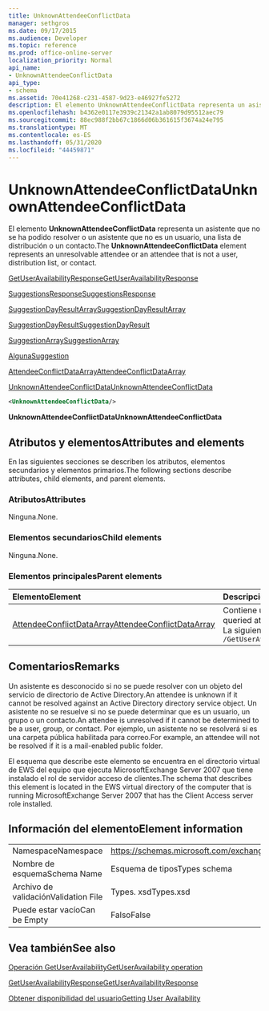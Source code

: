 ```yaml
---
title: UnknownAttendeeConflictData
manager: sethgros
ms.date: 09/17/2015
ms.audience: Developer
ms.topic: reference
ms.prod: office-online-server
localization_priority: Normal
api_name:
- UnknownAttendeeConflictData
api_type:
- schema
ms.assetid: 70e41268-c231-4587-9d23-e46927fe5272
description: El elemento UnknownAttendeeConflictData representa un asistente que no se ha podido resolver o un asistente que no es un usuario, una lista de distribución o un contacto.
ms.openlocfilehash: b4362e0117e3939c21342a1ab8079d95512aec79
ms.sourcegitcommit: 88ec988f2bb67c1866d06b361615f3674a24e795
ms.translationtype: MT
ms.contentlocale: es-ES
ms.lasthandoff: 05/31/2020
ms.locfileid: "44459871"
---
```

# <a name="unknownattendeeconflictdata"></a><span data-ttu-id="8ed33-103">UnknownAttendeeConflictData</span><span class="sxs-lookup"><span data-stu-id="8ed33-103">UnknownAttendeeConflictData</span></span>

<span data-ttu-id="8ed33-104">El elemento **UnknownAttendeeConflictData** representa un asistente que no se ha podido resolver o un asistente que no es un usuario, una lista de distribución o un contacto.</span><span class="sxs-lookup"><span data-stu-id="8ed33-104">The **UnknownAttendeeConflictData** element represents an unresolvable attendee or an attendee that is not a user, distribution list, or contact.</span></span> 
  
[<span data-ttu-id="8ed33-105">GetUserAvailabilityResponse</span><span class="sxs-lookup"><span data-stu-id="8ed33-105">GetUserAvailabilityResponse</span></span>](getuseravailabilityresponse.md)
  
[<span data-ttu-id="8ed33-106">SuggestionsResponse</span><span class="sxs-lookup"><span data-stu-id="8ed33-106">SuggestionsResponse</span></span>](suggestionsresponse.md)
  
[<span data-ttu-id="8ed33-107">SuggestionDayResultArray</span><span class="sxs-lookup"><span data-stu-id="8ed33-107">SuggestionDayResultArray</span></span>](suggestiondayresultarray.md)
  
[<span data-ttu-id="8ed33-108">SuggestionDayResult</span><span class="sxs-lookup"><span data-stu-id="8ed33-108">SuggestionDayResult</span></span>](suggestiondayresult.md)
  
[<span data-ttu-id="8ed33-109">SuggestionArray</span><span class="sxs-lookup"><span data-stu-id="8ed33-109">SuggestionArray</span></span>](suggestionarray.md)
  
[<span data-ttu-id="8ed33-110">Alguna</span><span class="sxs-lookup"><span data-stu-id="8ed33-110">Suggestion</span></span>](suggestion.md)
  
[<span data-ttu-id="8ed33-111">AttendeeConflictDataArray</span><span class="sxs-lookup"><span data-stu-id="8ed33-111">AttendeeConflictDataArray</span></span>](attendeeconflictdataarray.md)
  
[<span data-ttu-id="8ed33-112">UnknownAttendeeConflictData</span><span class="sxs-lookup"><span data-stu-id="8ed33-112">UnknownAttendeeConflictData</span></span>](unknownattendeeconflictdata.md)
  
```xml
<UnknownAttendeeConflictData/>
```

 <span data-ttu-id="8ed33-113">**UnknownAttendeeConflictData**</span><span class="sxs-lookup"><span data-stu-id="8ed33-113">**UnknownAttendeeConflictData**</span></span>
## <a name="attributes-and-elements"></a><span data-ttu-id="8ed33-114">Atributos y elementos</span><span class="sxs-lookup"><span data-stu-id="8ed33-114">Attributes and elements</span></span>

<span data-ttu-id="8ed33-115">En las siguientes secciones se describen los atributos, elementos secundarios y elementos primarios.</span><span class="sxs-lookup"><span data-stu-id="8ed33-115">The following sections describe attributes, child elements, and parent elements.</span></span>
  
### <a name="attributes"></a><span data-ttu-id="8ed33-116">Atributos</span><span class="sxs-lookup"><span data-stu-id="8ed33-116">Attributes</span></span>

<span data-ttu-id="8ed33-117">Ninguna.</span><span class="sxs-lookup"><span data-stu-id="8ed33-117">None.</span></span>
  
### <a name="child-elements"></a><span data-ttu-id="8ed33-118">Elementos secundarios</span><span class="sxs-lookup"><span data-stu-id="8ed33-118">Child elements</span></span>

<span data-ttu-id="8ed33-119">Ninguna.</span><span class="sxs-lookup"><span data-stu-id="8ed33-119">None.</span></span>
  
### <a name="parent-elements"></a><span data-ttu-id="8ed33-120">Elementos principales</span><span class="sxs-lookup"><span data-stu-id="8ed33-120">Parent elements</span></span>

|<span data-ttu-id="8ed33-121">**Elemento**</span><span class="sxs-lookup"><span data-stu-id="8ed33-121">**Element**</span></span>|<span data-ttu-id="8ed33-122">**Descripción**</span><span class="sxs-lookup"><span data-stu-id="8ed33-122">**Description**</span></span>|
|:-----|:-----|
|[<span data-ttu-id="8ed33-123">AttendeeConflictDataArray</span><span class="sxs-lookup"><span data-stu-id="8ed33-123">AttendeeConflictDataArray</span></span>](attendeeconflictdataarray.md) <br/> |<span data-ttu-id="8ed33-124">Contiene una matriz de datos conflictivos para los asistentes consultados identificados en la [operación GetUserAvailability](getuseravailability-operation.md).</span><span class="sxs-lookup"><span data-stu-id="8ed33-124">Contains an array of conflict data for queried attendees identified in the [GetUserAvailability operation](getuseravailability-operation.md).</span></span>  <br/> <span data-ttu-id="8ed33-125">La siguiente es la expresión XPath a este elemento:</span><span class="sxs-lookup"><span data-stu-id="8ed33-125">The following is the XPath expression to this element:</span></span>  <br/>  `/GetUserAvailabilityResponse/SuggestionsResponse/SuggestionDayResultArray/SuggestionDayResult[i]/SuggestionArray/Suggestion[i]/AttendeeConflictDataArray` <br/> |
   
## <a name="remarks"></a><span data-ttu-id="8ed33-126">Comentarios</span><span class="sxs-lookup"><span data-stu-id="8ed33-126">Remarks</span></span>

<span data-ttu-id="8ed33-127">Un asistente es desconocido si no se puede resolver con un objeto del servicio de directorio de Active Directory.</span><span class="sxs-lookup"><span data-stu-id="8ed33-127">An attendee is unknown if it cannot be resolved against an Active Directory directory service object.</span></span> <span data-ttu-id="8ed33-128">Un asistente no se resuelve si no se puede determinar que es un usuario, un grupo o un contacto.</span><span class="sxs-lookup"><span data-stu-id="8ed33-128">An attendee is unresolved if it cannot be determined to be a user, group, or contact.</span></span> <span data-ttu-id="8ed33-129">Por ejemplo, un asistente no se resolverá si es una carpeta pública habilitada para correo.</span><span class="sxs-lookup"><span data-stu-id="8ed33-129">For example, an attendee will not be resolved if it is a mail-enabled public folder.</span></span>
  
<span data-ttu-id="8ed33-130">El esquema que describe este elemento se encuentra en el directorio virtual de EWS del equipo que ejecuta MicrosoftExchange Server 2007 que tiene instalado el rol de servidor acceso de clientes.</span><span class="sxs-lookup"><span data-stu-id="8ed33-130">The schema that describes this element is located in the EWS virtual directory of the computer that is running MicrosoftExchange Server 2007 that has the Client Access server role installed.</span></span>
  
## <a name="element-information"></a><span data-ttu-id="8ed33-131">Información del elemento</span><span class="sxs-lookup"><span data-stu-id="8ed33-131">Element information</span></span>

|||
|:-----|:-----|
|<span data-ttu-id="8ed33-132">Namespace</span><span class="sxs-lookup"><span data-stu-id="8ed33-132">Namespace</span></span>  <br/> |https://schemas.microsoft.com/exchange/services/2006/types  <br/> |
|<span data-ttu-id="8ed33-133">Nombre de esquema</span><span class="sxs-lookup"><span data-stu-id="8ed33-133">Schema Name</span></span>  <br/> |<span data-ttu-id="8ed33-134">Esquema de tipos</span><span class="sxs-lookup"><span data-stu-id="8ed33-134">Types schema</span></span>  <br/> |
|<span data-ttu-id="8ed33-135">Archivo de validación</span><span class="sxs-lookup"><span data-stu-id="8ed33-135">Validation File</span></span>  <br/> |<span data-ttu-id="8ed33-136">Types. xsd</span><span class="sxs-lookup"><span data-stu-id="8ed33-136">Types.xsd</span></span>  <br/> |
|<span data-ttu-id="8ed33-137">Puede estar vacío</span><span class="sxs-lookup"><span data-stu-id="8ed33-137">Can be Empty</span></span>  <br/> |<span data-ttu-id="8ed33-138">Falso</span><span class="sxs-lookup"><span data-stu-id="8ed33-138">False</span></span>  <br/> |
   
## <a name="see-also"></a><span data-ttu-id="8ed33-139">Vea también</span><span class="sxs-lookup"><span data-stu-id="8ed33-139">See also</span></span>



[<span data-ttu-id="8ed33-140">Operación GetUserAvailability</span><span class="sxs-lookup"><span data-stu-id="8ed33-140">GetUserAvailability operation</span></span>](getuseravailability-operation.md)
  
[<span data-ttu-id="8ed33-141">GetUserAvailabilityResponse</span><span class="sxs-lookup"><span data-stu-id="8ed33-141">GetUserAvailabilityResponse</span></span>](getuseravailabilityresponse.md)


[<span data-ttu-id="8ed33-142">Obtener disponibilidad del usuario</span><span class="sxs-lookup"><span data-stu-id="8ed33-142">Getting User Availability</span></span>](https://msdn.microsoft.com/library/d4133fcb-9b0f-4e6b-aadf-a389da83516a%28Office.15%29.aspx)

